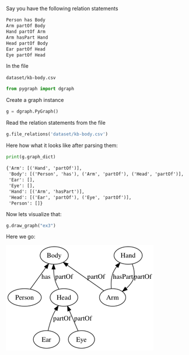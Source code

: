 
Say you have the following relation statements

```raw
Person has Body
Arm partOf Body
Hand partOf Arm
Arm hasPart Hand
Head partOf Body
Ear partOf Head
Eye partOf Head
```

In the file

`dataset/kb-body.csv`

```python
from pygraph import dgraph
```

Create a graph instance

```python
g = dgraph.PyGraph()
```
Read the relation statements from the file

```python
g.file_relations('dataset/kb-body.csv')
```

Here how what it looks like after parsing them:

```python
print(g.graph_dict)
```

    {'Arm': [('Hand', 'partOf')],
     'Body': [('Person', 'has'), ('Arm', 'partOf'), ('Head', 'partOf')],
     'Ear': [],
     'Eye': [],
     'Hand': [('Arm', 'hasPart')],
     'Head': [('Ear', 'partOf'), ('Eye', 'partOf')],
     'Person': []}



Now lets visualize that:

```python
g.draw_graph("ex3")
```


Here we go:

![](img/ex3.png)
